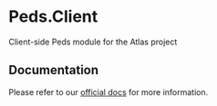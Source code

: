 # Peds.Client
Client-side Peds module for the Atlas project

## Documentation
Please refer to our [official docs](https://altv-atlas.github.io/docs/index.html) for more information.
